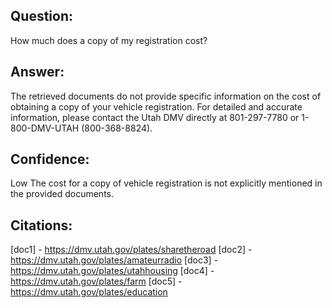 ## Question:
How much does a copy of my registration cost?
## Answer:
The retrieved documents do not provide specific information on the cost of obtaining a copy of your vehicle registration. For detailed and accurate information, please contact the Utah DMV directly at 801-297-7780 or 1-800-DMV-UTAH (800-368-8824).

## Confidence:
Low
The cost for a copy of vehicle registration is not explicitly mentioned in the provided documents.

## Citations:
[doc1] - https://dmv.utah.gov/plates/sharetheroad
[doc2] - https://dmv.utah.gov/plates/amateurradio
[doc3] - https://dmv.utah.gov/plates/utahhousing
[doc4] - https://dmv.utah.gov/plates/farm
[doc5] - https://dmv.utah.gov/plates/education
